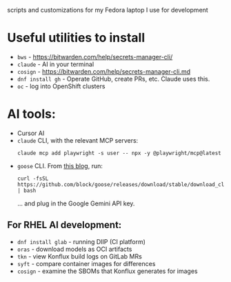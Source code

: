 scripts and customizations for my Fedora laptop I use for development

# Useful utilities to install

* `bws` - https://bitwarden.com/help/secrets-manager-cli/
* `claude` - AI in your terminal
* `cosign` - https://bitwarden.com/help/secrets-manager-cli.md
* `dnf install gh` - Operate GitHub, create PRs, etc. Claude uses this.
* `oc` - log into OpenShift clusters

# AI tools:

* Cursor AI
* `claude` CLI, with the relevant MCP servers:
   ```
   claude mcp add playwright -s user -- npx -y @playwright/mcp@latest
   ```
* `goose` CLI. From [this blog](https://blog.marcnuri.com/goose-on-machine-ai-agent-cli-introduction), run:
   ```
   curl -fsSL https://github.com/block/goose/releases/download/stable/download_cli.sh | bash
   ```
   ... and plug in the Google Gemini API key.


## For RHEL AI development:

* `dnf install glab`  - running DIIP (CI platform)
* `oras` - download models as OCI artifacts
* `tkn` - view Konflux build logs on GitLab MRs
* `syft` - compare container images for differences
* `cosign` - examine the SBOMs that Konflux generates for images
